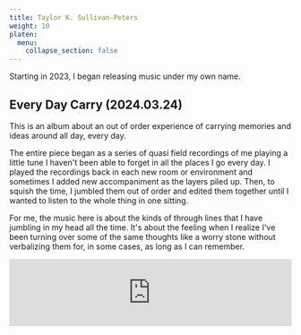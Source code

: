 ```yaml
---
title: Taylor K. Sullivan-Peters
weight: 10
platen:
  menu:
    collapse_section: false
---
```


Starting in 2023, I began releasing music under my own name. 

## Every Day Carry (2024.03.24)
This is an album about an out of order experience of carrying memories and ideas around all day, every day.

The entire piece began as a series of quasi field recordings of me playing a little tune I haven't been able to forget in all the places I go every day. I played the recordings back in each new room or environment and sometimes I added new accompaniment as the layers piled up. Then, to squish the time, I jumbled them out of order and edited them together until I wanted to listen to the whole thing in one sitting.

For me, the music here is about the kinds of through lines that I have jumbling in my head all the time. It's about the feeling when I realize I've been turning over some of the same thoughts like a worry stone without verbalizing them for, in some cases, as long as I can remember.

<iframe style="border: 0; width: 100%; height: 120px;" src="https://bandcamp.com/EmbeddedPlayer/album=3196864282/size=large/bgcol=ffffff/linkcol=0687f5/tracklist=false/artwork=small/transparent=true/" seamless><a href="https://taylorksullivanpeters.bandcamp.com/album/every-day-carry">Every Day Carry by Taylor K. Sullivan-Peters</a></iframe>